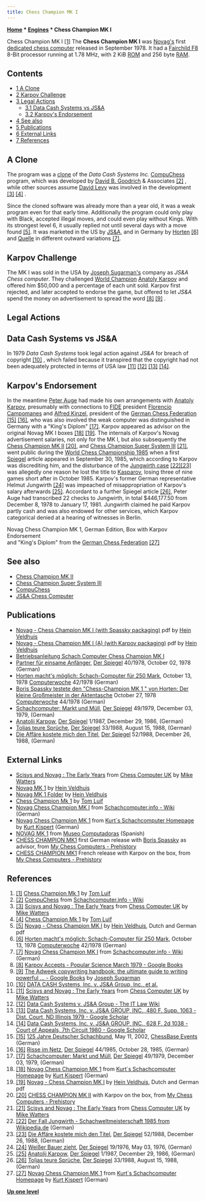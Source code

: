 ```yaml
---
title: Chess Champion MK I
---
```

**[Home](Home "Home") * [Engines](Engines "Engines") * Chess Champion MK I**

[](http://www.xs4all.nl/%7Etluif/chescom/EngNovCCM1.html) Chess Champion MK I <a id="cite-note-1" href="#cite-ref-1">[1]</a>
The **Chess Champion MK I** was [Novag's](Novag "Novag") first [dedicated chess computer](Dedicated_Chess_Computers "Dedicated Chess Computers") released in September 1978. It had a [Fairchild F8](Fairchild_F8 "Fairchild F8") 8-Bit processor running at 1.78 MHz, with 2 KiB [ROM](Memory#ROM "Memory") and 256 byte [RAM](Memory#RAM "Memory").

## Contents

- [1 A Clone](#a-clone)
- [2 Karpov Challenge](#karpov-challenge)
- [3 Legal Actions](#legal-actions)
  - [3.1 Data Cash Systems vs JS&A](#data-cash-systems-vs-js.26a)
  - [3.2 Karpov's Endorsement](#karpov.27s-endorsement)
- [4 See also](#see-also)
- [5 Publications](#publications)
- [6 External Links](#external-links)
- [7 References](#references)

## A Clone

The program was a [clone](Category:Clone "Category:Clone") of the *Data Cash Systems Inc.* [CompuChess](CompuChess "CompuChess") program, which was developed by [David B. Goodrich](index.php?title=David_B._Goodrich&action=edit&redlink=1 "David B. Goodrich (page does not exist)") & Associates <a id="cite-note-2" href="#cite-ref-2">[2]</a> , while other sources assume [David Levy](David_Levy "David Levy") was involved in the development <a id="cite-note-3" href="#cite-ref-3">[3]</a> <a id="cite-note-4" href="#cite-ref-4">[4]</a> .

Since the cloned software was already more than a year old, it was a weak program even for that early time. Additionally the program could only play with Black, accepted illegal moves, and could even play without Kings. With its strongest level 6, it usually replied not until several days with a move found <a id="cite-note-5" href="#cite-ref-5">[5]</a>. It was marketed in the US by [JS&A](Joseph_Sugarman "Joseph Sugarman"), and in Germany by [Horten](https://en.wikipedia.org/wiki/Horten_AG) <a id="cite-note-6" href="#cite-ref-6">[6]</a> and [Quelle](http://de.wikipedia.org/wiki/Quelle_GmbH) in different outward variations <a id="cite-note-7" href="#cite-ref-7">[7]</a>.

## Karpov Challenge

The MK I was sold in the USA by [Joseph Sugarman's](Joseph_Sugarman "Joseph Sugarman") company as *JS&A Chess computer*. They challenged [World Champion](https://en.wikipedia.org/wiki/World_Chess_Championship) [Anatoly Karpov](https://en.wikipedia.org/wiki/Anatoly_Karpov) and offered him $50,000 and a percentage of each unit sold. Karpov first rejected, and later accepted to endorse the game, but offered to let *JS&A* spend the money on advertisement to spread the word <a id="cite-note-8" href="#cite-ref-8">[8]</a> <a id="cite-note-9" href="#cite-ref-9">[9]</a> .

## Legal Actions

## Data Cash Systems vs JS&A

In 1979 *Data Cash Systems* took legal action against *JS&A* for breach of copyright <a id="cite-note-10" href="#cite-ref-10">[10]</a> , which failed because it transpired that the copyright had not been adequately protected in terms of USA law <a id="cite-note-11" href="#cite-ref-11">[11]</a> <a id="cite-note-12" href="#cite-ref-12">[12]</a> <a id="cite-note-13" href="#cite-ref-13">[13]</a> <a id="cite-note-14" href="#cite-ref-14">[14]</a>.

## Karpov's Endorsement

In the meantime [Peter Auge](Peter_Auge "Peter Auge") had made his own arrangements with [Anatoly Karpov](https://en.wikipedia.org/wiki/Anatoly_Karpov), presumably with connections to [FIDE](FIDE "FIDE") president [Florencio Campomanes](https://en.wikipedia.org/wiki/Florencio_Campomanes) and [Alfred Kinzel](http://de.wikipedia.org/wiki/Alfred_Kinzel), president of the [German Chess Federation](http://de.wikipedia.org/wiki/Deutscher_Schachbund) <a id="cite-note-15" href="#cite-ref-15">[15]</a> <a id="cite-note-16" href="#cite-ref-16">[16]</a>, who was also involved the weak computer was distinguished in Germany with a "King's Diplom" <a id="cite-note-17" href="#cite-ref-17">[17]</a>. Karpov appeared as advisor on the original Novag MK I boxes <a id="cite-note-18" href="#cite-ref-18">[18]</a> <a id="cite-note-19" href="#cite-ref-19">[19]</a>. The internals of Karpov's Novag advertisement salaries, not only for the MK I, but also subsequently the [Chess Champion MK II](Chess_Champion_MK_II "Chess Champion MK II") <a id="cite-note-20" href="#cite-ref-20">[20]</a>, and [Chess Champion Super System III](Chess_Champion_Super_System_III "Chess Champion Super System III") <a id="cite-note-21" href="#cite-ref-21">[21]</a>, went public during the [World Chess Championship 1985](https://en.wikipedia.org/wiki/World_Chess_Championship_1985) when a first [Spiegel](https://en.wikipedia.org/wiki/Der_Spiegel) article appeared in September 30, 1985, which according to Karpov was discrediting him, and the disturbance of the [Jungwirth case](http://de.wikipedia.org/wiki/Schachweltmeisterschaft_1985#Der_Fall_Jungwirth) <a id="cite-note-22" href="#cite-ref-22">[22]</a><a id="cite-note-23" href="#cite-ref-23">[23]</a> was allegedly one reason he lost the title to [Kasparov](Garry_Kasparov "Garry Kasparov"), losing three of nine games short after in October 1985. Karpov's former German representative Helmut Jungwirth <a id="cite-note-24" href="#cite-ref-24">[24]</a> was impeached of misappropriation of Karpov's salary afterwards <a id="cite-note-25" href="#cite-ref-25">[25]</a>. Accordant to a further Spiegel article <a id="cite-note-26" href="#cite-ref-26">[26]</a>, Peter Auge had transcribed 22 checks to Jungwirth, in total $446,177.50 from December 8, 1978 to January 17, 1981. Jungwirth claimed he paid Karpov partly cash and was also endowed for other services, which Karpov categorical denied at a hearing of witnesses in Berlin.

[](http://www.schachcomputer.at/mk1.htm)
Novag Chess Champion MK 1, German Edition, Box with Karpov Endorsement\
and "King's Diplom" from the [German Chess Federation](http://de.wikipedia.org/wiki/Deutscher_Schachbund) <a id="cite-note-27" href="#cite-ref-27">[27]</a>

## See also

- [Chess Champion MK II](Chess_Champion_MK_II "Chess Champion MK II")
- [Chess Champion Super System III](Chess_Champion_Super_System_III "Chess Champion Super System III")
- [CompuChess](CompuChess "CompuChess")
- [JS&A Chess Computer](Joseph_Sugarman "Joseph Sugarman")

## Publications

- [Novag - Chess Champion MK I (with Spassky packaging)](http://www.schaakcomputers.nl/hein_veldhuis/database/files/09-1978%20%5BC-1001%5D%20Novag%20-%20Chess%20Champion%20MK%20I%20%28A%29%20%28with%20Spassky%20packaging%29.pdf) pdf by [Hein Veldhuis](Hein_Veldhuis "Hein Veldhuis")
- [Novag - Chess Champion MK I (A) (with Karpov packaging)](http://www.schaakcomputers.nl/hein_veldhuis/database/files/09-1978%20%5BC-4626%5D%20Novag%20-%20Chess%20Champion%20MK%20I%20%28A%29%20%28with%20Karpov%20packaging%29.pdf) pdf by [Hein Veldhuis](Hein_Veldhuis "Hein Veldhuis")
- [Betriebsanleitung Schach Computer Chess Champion MK I](http://alain.zanchetta.free.fr/docs/NovagMKIDE.pdf)
- [Partner für einsame Anfänger](http://www.spiegel.de/spiegel/print/d-40605713.html), [Der Spiegel](https://en.wikipedia.org/wiki/Der_Spiegel) 40/1978, October 02, 1978 (German)
- [Horten macht's möglich: Schach-Computer für 250 Mark](http://www.computerwoche.de/heftarchiv/1978/42/1197195/), October 13, 1978 [Computerwoche](Computerworld#Woche "Computerworld") 42/1978 (German)
- [Boris Spassky testete den "Chess-Champion MK 1 " von Horten: Der kleine Großmeister in der Aktentasche](http://www.computerwoche.de/heftarchiv/1978/44/1197290/) October 27, 1978 [Computerwoche](Computerworld#Woche "Computerworld") 44/1978 (German)
- [Schachcomputer: Markt und Müll](http://www.spiegel.de/spiegel/print/d-39867523.html), [Der Spiegel](https://en.wikipedia.org/wiki/Der_Spiegel) 49/1979, December 03, 1979, (German)
- [Anatolij Karpow](http://www.spiegel.de/spiegel/print/d-13523099.html), [Der Spiegel](https://en.wikipedia.org/wiki/Der_Spiegel) 1/1987, December 29, 1986, (German)
- [Toljas teure Sprüche](http://www.spiegel.de/spiegel/print/d-13530454.html), [Der Spiegel](https://en.wikipedia.org/wiki/Der_Spiegel) 33/1988, August 15, 1988, (German)
- [Die Affäre kostete mich den Titel](http://www.spiegel.de/spiegel/print/d-13532173.html), [Der Spiegel](https://en.wikipedia.org/wiki/Der_Spiegel) 52/1988, December 26, 1988, (German)

## External Links

- [Scisys and Novag : The Early Years](http://www.chesscomputeruk.com/html/scisys_and_novag___the_early_y.html) from [Chess Computer UK](http://www.chesscomputeruk.com/index.html) by [Mike Watters](Mike_Watters "Mike Watters")
- [Novag MK 1](http://www.schaakcomputers.nl/schaakcomputers/Novag/chess2.php?item=1&merk=Novag) by [Hein Veldhuis](Hein_Veldhuis "Hein Veldhuis")
- [Novag MK 1 Folder](http://www.schaakcomputers.nl/schaakcomputers/Novag/chess1.php?item=29&merk=Novag) by [Hein Veldhuis](Hein_Veldhuis "Hein Veldhuis")
- [Chess Champion Mk 1](http://www.xs4all.nl/%7Etluif/chescom/EngNovCCM1.html) by [Tom Luif](Tom_Luif "Tom Luif")
- [Novag Chess Champion MK I](http://www.schach-computer.info/wiki/index.php/Novag_Chess_Champion_MK_I) from [Schachcomputer.info - Wiki](http://www.schach-computer.info/wiki/index.php/Hauptseite_En) (German)
- [Novag Chess Champion MK 1](http://www.schachcomputer.at/mk1.htm) from [Kurt´s Schachcomputer Homepage](http://www.schachcomputer.at/index.htm) by [Kurt Kispert](Kurt_Kispert "Kurt Kispert") (German)
- [NOVAG MK 1](http://www.meca-web.es/museo/novagmk1/novagmk1.htm) from [Museo Computadoras](http://www.meca-web.es/museo.htm) (Spanish)
- [CHESS CHAMPION MK1](http://electronicchess.free.fr/images/chesschampion-mk1.jpg) first German release with [Boris Spassky](https://en.wikipedia.org/wiki/Boris_Spassky) as advisor, from [My Chess Computers - Prehistory](http://electronicchess.free.fr/prehistory.html)
- [CHESS CHAMPION MK1](http://electronicchess.free.fr/images/chesschampion-mk1f.jpg) French release with Karpov on the box, from [My Chess Computers - Prehistory](http://electronicchess.free.fr/prehistory.html)

## References

1. <a id="cite-ref-1" href="#cite-note-1">[1]</a> [Chess Champion Mk 1](http://www.xs4all.nl/%7Etluif/chescom/EngNovCCM1.html) by [Tom Luif](Tom_Luif "Tom Luif")
1. <a id="cite-ref-2" href="#cite-note-2">[2]</a> [CompuChess](http://www.schach-computer.info/wiki/index.php/CompuChess) from [Schachcomputer.info - Wiki](http://www.schach-computer.info/wiki/index.php/Hauptseite_En)
1. <a id="cite-ref-3" href="#cite-note-3">[3]</a> [Scisys and Novag : The Early Years](http://www.chesscomputeruk.com/html/scisys_and_novag___the_early_y.html) from [Chess Computer UK](http://www.chesscomputeruk.com/index.html) by [Mike Watters](Mike_Watters "Mike Watters")
1. <a id="cite-ref-4" href="#cite-note-4">[4]</a> [Chess Champion Mk 1](http://www.xs4all.nl/%7Etluif/chescom/EngNovCCM1.html) by [Tom Luif](Tom_Luif "Tom Luif")
1. <a id="cite-ref-5" href="#cite-note-5">[5]</a> [Novag - Chess Champion MK I](http://www.schaakcomputers.nl/hein_veldhuis/database/files/09-1978%20%5BC-4626%5D%20Novag%20-%20Chess%20Champion%20MK%20I%20%28A%29%20%28with%20Karpov%20packing%29.pdf) by [Hein Veldhuis](Hein_Veldhuis "Hein Veldhuis"), Dutch and German pdf
1. <a id="cite-ref-6" href="#cite-note-6">[6]</a> [Horten macht's möglich: Schach-Computer für 250 Mark](http://www.computerwoche.de/heftarchiv/1978/42/1197195/), October 13, 1978 [Computerwoche](Computerworld#Woche "Computerworld") 42/1978 (German)
1. <a id="cite-ref-7" href="#cite-note-7">[7]</a> [Novag Chess Champion MK I](http://www.schach-computer.info/wiki/index.php/Novag_Chess_Champion_MK_I) from [Schachcomputer.info - Wiki](http://www.schach-computer.info/wiki/index.php/Hauptseite_En) (German)
1. <a id="cite-ref-8" href="#cite-note-8">[8]</a> [Karpov Accepts - Popular Science March 1979 - Google Books](http://books.google.de/books?id=fgEAAAAAMBAJ&pg=PA21&lpg=PA21&source=bl&ots=eaMgfAOx-j&sig=RtU-YrzsPWpN_-C_YkWrcIv3vy4&hl=en&ei=nhgeTZy5EsjEswalyIj7DQ&sa=X&oi=book_result&ct=result&resnum=4&ved=0CDMQ6AEwAw#v=onepage&q&f=false)
1. <a id="cite-ref-9" href="#cite-note-9">[9]</a> [The Adweek copywriting handbook: the ultimate guide to writing powerful ... - Google Books](http://books.google.com/books?id=p_d3HYsgR8wC&pg=PA73&lpg=PA73&dq=Karpov+%22JS%26A%22&source=bl&ots=jUvejvOnXG&sig=dYZwxXmNWq7usu-35GqQlm0Os7U&hl=en&sa=X&oi=book_result&resnum=1&ct=result#v=onepage&q=Karpov%20%22JS%26A%22&f=false) by [Joseph Sugarman](Joseph_Sugarman "Joseph Sugarman")
1. <a id="cite-ref-10" href="#cite-note-10">[10]</a> [DATA CASH Systems, Inc. v. JS&A Group, Inc., et al.](http://www2.newpaltz.edu/%7Ezuckerpr/cases/data-chs.htm)
1. <a id="cite-ref-11" href="#cite-note-11">[11]</a> [Scisys and Novag : The Early Years](http://www.chesscomputeruk.com/html/scisys_and_novag___the_early_y.html) from [Chess Computer UK](http://www.chesscomputeruk.com/index.html) by [Mike Watters](Mike_Watters "Mike Watters")
1. <a id="cite-ref-12" href="#cite-note-12">[12]</a> [Data Cash Systems v. JS&A Group - The IT Law Wiki](http://itlaw.wikia.com/wiki/Data_Cash_Systems_v._JS%26A_Group)
1. <a id="cite-ref-13" href="#cite-note-13">[13]</a> [Data Cash Systems, Inc. v. JS&A GROUP, INC., 480 F. Supp. 1063 - Dist. Court, ND Illinois 1979 - Google Scholar](http://scholar.google.com/scholar_case?case=2740925334562415320)
1. <a id="cite-ref-14" href="#cite-note-14">[14]</a> [Data Cash Systems, Inc. v. JS&A GROUP, INC., 628 F. 2d 1038 - Court of Appeals, 7th Circuit 1980 - Google Scholar](http://scholar.google.com/scholar_case?case=6047525544656937218)
1. <a id="cite-ref-15" href="#cite-note-15">[15]</a> [125 Jahre Deutscher Schachbund](http://www.chessbase.de/events/events.asp?pid=273), May 11, 2002, [ChessBase Events](ChessBase "ChessBase") (German)
1. <a id="cite-ref-16" href="#cite-note-16">[16]</a> [Risse im Netz](http://www.spiegel.de/spiegel/print/d-13516468.html), [Der Spiegel](https://en.wikipedia.org/wiki/Der_Spiegel) 44/1985, October 28, 1985, (German)
1. <a id="cite-ref-17" href="#cite-note-17">[17]</a> [Schachcomputer: Markt und Müll](http://www.spiegel.de/spiegel/print/d-39867523.html), [Der Spiegel](https://en.wikipedia.org/wiki/Der_Spiegel) 49/1979, December 03, 1979, (German)
1. <a id="cite-ref-18" href="#cite-note-18">[18]</a> [Novag Chess Champion MK 1](http://www.schachcomputer.at/mk1.htm) from [Kurt´s Schachcomputer Homepage](http://www.schachcomputer.at/index.htm) by [Kurt Kispert](Kurt_Kispert "Kurt Kispert") (German)
1. <a id="cite-ref-19" href="#cite-note-19">[19]</a> [Novag - Chess Champion MK I](http://www.schaakcomputers.nl/hein_veldhuis/database/files/09-1978%20%5BC-4626%5D%20Novag%20-%20Chess%20Champion%20MK%20I%20%28A%29%20%28with%20Karpov%20packing%29.pdf) by [Hein Veldhuis](Hein_Veldhuis "Hein Veldhuis"), Dutch and German pdf
1. <a id="cite-ref-20" href="#cite-note-20">[20]</a> [CHESS CHAMPION MK II](http://electronicchess.free.fr/images/mk2.jpg) with Karpov on the box, from [My Chess Computers - Prehistory](http://electronicchess.free.fr/prehistory.html)
1. <a id="cite-ref-21" href="#cite-note-21">[21]</a> [Scisys and Novag : The Early Years](http://www.chesscomputeruk.com/html/scisys_and_novag___the_early_y.html) from [Chess Computer UK](http://www.chesscomputeruk.com/index.html) by [Mike Watters](Mike_Watters "Mike Watters")
1. <a id="cite-ref-22" href="#cite-note-22">[22]</a> [Der Fall Jungwirth - Schachweltmeisterschaft 1985 from Wikipedia.de](http://de.wikipedia.org/wiki/Schachweltmeisterschaft_1985#Der_Fall_Jungwirth) (German)
1. <a id="cite-ref-23" href="#cite-note-23">[23]</a> [Die Affäre kostete mich den Titel](http://www.spiegel.de/spiegel/print/d-13532173.html), [Der Spiegel](https://en.wikipedia.org/wiki/Der_Spiegel) 52/1988, December 26, 1988, (German)
1. <a id="cite-ref-24" href="#cite-note-24">[24]</a> [Weißer Bauer zieht](http://www.spiegel.de/spiegel/print/d-41252029.html), [Der Spiegel](https://en.wikipedia.org/wiki/Der_Spiegel) 19/1976, May 03, 1976, (German)
1. <a id="cite-ref-25" href="#cite-note-25">[25]</a> [Anatolij Karpow](http://www.spiegel.de/spiegel/print/d-13523099.html), [Der Spiegel](https://en.wikipedia.org/wiki/Der_Spiegel) 1/1987, December 29, 1986, (German)
1. <a id="cite-ref-26" href="#cite-note-26">[26]</a> [Toljas teure Sprüche](http://www.spiegel.de/spiegel/print/d-13530454.html), [Der Spiegel](https://en.wikipedia.org/wiki/Der_Spiegel) 33/1988, August 15, 1988, (German)
1. <a id="cite-ref-27" href="#cite-note-27">[27]</a> [Novag Chess Champion MK 1](http://www.schachcomputer.at/mk1.htm) from [Kurt´s Schachcomputer Homepage](http://www.schachcomputer.at/index.htm) by [Kurt Kispert](Kurt_Kispert "Kurt Kispert") (German)

**[Up one level](Engines "Engines")**

